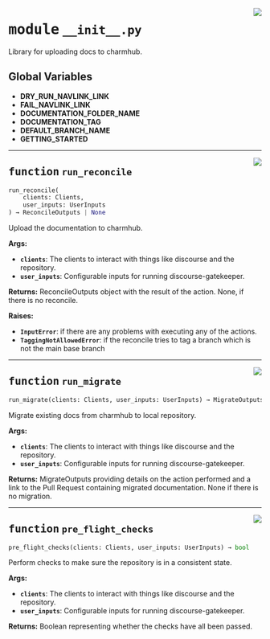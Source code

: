 <!-- markdownlint-disable -->

<a href="../src/__init__.py#L0"><img align="right" style="float:right;" src="https://img.shields.io/badge/-source-cccccc?style=flat-square"></a>

# <kbd>module</kbd> `__init__.py`
Library for uploading docs to charmhub. 

**Global Variables**
---------------
- **DRY_RUN_NAVLINK_LINK**
- **FAIL_NAVLINK_LINK**
- **DOCUMENTATION_FOLDER_NAME**
- **DOCUMENTATION_TAG**
- **DEFAULT_BRANCH_NAME**
- **GETTING_STARTED**

---

<a href="../src/__init__.py#L33"><img align="right" style="float:right;" src="https://img.shields.io/badge/-source-cccccc?style=flat-square"></a>

## <kbd>function</kbd> `run_reconcile`

```python
run_reconcile(
    clients: Clients,
    user_inputs: UserInputs
) → ReconcileOutputs | None
```

Upload the documentation to charmhub. 



**Args:**
 
 - <b>`clients`</b>:  The clients to interact with things like discourse and the repository. 
 - <b>`user_inputs`</b>:  Configurable inputs for running discourse-gatekeeper. 



**Returns:**
 ReconcileOutputs object with the result of the action. None, if there is no reconcile. 



**Raises:**
 
 - <b>`InputError`</b>:  if there are any problems with executing any of the actions. 
 - <b>`TaggingNotAllowedError`</b>:  if the reconcile tries to tag a branch which is not the main base  branch 


---

<a href="../src/__init__.py#L170"><img align="right" style="float:right;" src="https://img.shields.io/badge/-source-cccccc?style=flat-square"></a>

## <kbd>function</kbd> `run_migrate`

```python
run_migrate(clients: Clients, user_inputs: UserInputs) → MigrateOutputs | None
```

Migrate existing docs from charmhub to local repository. 



**Args:**
 
 - <b>`clients`</b>:  The clients to interact with things like discourse and the repository. 
 - <b>`user_inputs`</b>:  Configurable inputs for running discourse-gatekeeper. 



**Returns:**
 MigrateOutputs providing details on the action performed and a link to the Pull Request containing migrated documentation. None if there is no migration. 


---

<a href="../src/__init__.py#L226"><img align="right" style="float:right;" src="https://img.shields.io/badge/-source-cccccc?style=flat-square"></a>

## <kbd>function</kbd> `pre_flight_checks`

```python
pre_flight_checks(clients: Clients, user_inputs: UserInputs) → bool
```

Perform checks to make sure the repository is in a consistent state. 



**Args:**
 
 - <b>`clients`</b>:  The clients to interact with things like discourse and the repository. 
 - <b>`user_inputs`</b>:  Configurable inputs for running discourse-gatekeeper. 



**Returns:**
 Boolean representing whether the checks have all been passed. 


